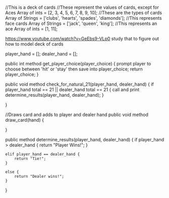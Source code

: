 //This is a deck of cards 
//These represent the values of cards, except for Aces 
Array of ints = [2, 3, 4, 5, 6, 7, 8, 9, 10];
//These are the types of cards
Array of Strings = ['clubs', 'hearts', 'spades', 'diamonds'];
//This represents face cards
Array of Strings = ['jack', 'queen', 'king'];
//This represents an ace
Array of ints  = [1, 11];


https://www.youtube.com/watch?v=GeEbs9-VLp0 study that to figure out how to model deck of cards

player_hand = [];
dealer_hand = [];

public int method get_player_choice(player_choice) {
    prompt player to choose between 'hit' or 'stay' then save into player_choice;
    return player_choice;
}

public void method check_for_natural_21(player_hand, dealer_hand) {
    if player_hand total == 21 || dealer_hand total == 21 {
        call and print determine_results(player_hand, dealer_hand);
    }

}

//Draws card and adds to player and dealer hand 
public void method draw_card(hand) {

}



public method determine_results(player_hand, dealer_hand) {
    if player_hand > dealer_hand {
        return "Player Wins!";
    }

    elif player_hand == dealer_hand {
        return "Tie!";
    }

    else {
        return "Dealer wins!";
    }

}

